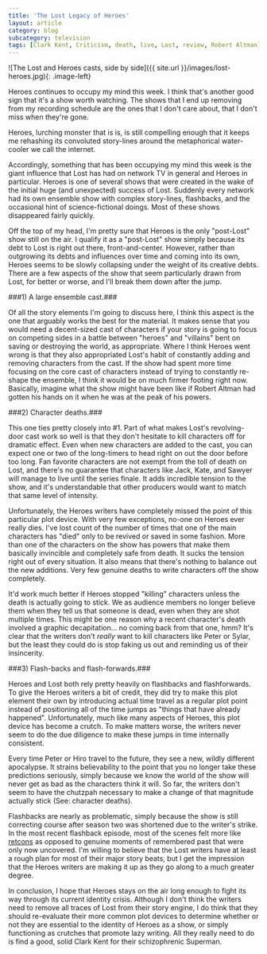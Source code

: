 ```yaml
---
title: 'The Lost Legacy of Heroes'
layout: article
category: blog
subcategory: television
tags: [Clark Kent, Criticism, death, live, Lost, review, Robert Altman]
---
```


![The Lost and Heroes casts, side by side]({{ site.url }}/images/lost-heroes.jpg){: .image-left}

Heroes continues to occupy my mind this week. I think that's another good sign that it's a show worth watching. The shows that I end up removing from my recording schedule are the ones that I don't care about, that I don't miss when they're gone.

Heroes, lurching monster that is is, is still compelling enough that it keeps me rehashing its convoluted story-lines around the metaphorical water-cooler we call the internet.

Accordingly, something that has been occupying my mind this week is the giant influence that Lost has had on network TV in general and Heroes in particular. Heroes is one of several shows that were created in the wake of the initial huge (and unexpected) success of Lost. Suddenly every network had its own ensemble show with complex story-lines, flashbacks, and the occasional hint of science-fictional doings. Most of these shows disappeared fairly quickly.

Off the top of my head, I'm pretty sure that Heroes is the only "post-Lost" show still on the air. I qualify it as a "post-Lost" show simply because its debt to Lost is right out there, front-and-center. However, rather than outgrowing its debts and influences over time and coming into its own, Heroes seems to be slowly collapsing under the weight of its creative debts. There are a few aspects of the show that seem particularly drawn from Lost, for better or worse, and I'll break them down after the jump.

<!-- more -->

###1) A large ensemble cast.###

Of all the story elements I'm going to discuss here, I think this aspect is the one that arguably works the best for the material. It makes sense that you would need a decent-sized cast of characters if your story is going to focus on competing sides in a battle between "heroes" and "villains" bent on saving or destroying the world, as appropriate. Where I think Heroes went wrong is that they also appropriated Lost's habit of constantly adding and removing characters from the cast. If the show had spent more time focusing on the core cast of characters instead of trying to constantly re-shape the ensemble, I think it would be on much firmer footing right now. Basically, imagine what the show might have been like if Robert Altman had gotten his hands on it when he was at the peak of his powers.

###2) Character deaths.###

This one ties pretty closely into #1. Part of what makes Lost's revolving-door cast work so well is that they don't hesitate to kill characters off for dramatic effect. Even when new characters are added to the cast, you can expect one or two of the long-timers to head right on out the door before too long. Fan favorite characters are not exempt from the toll of death on Lost, and there's no guarantee that characters like Jack, Kate, and Sawyer will manage to live until the series finale. It adds incredible tension to the show, and it's understandable that other producers would want to match that same level of intensity.

Unfortunately, the Heroes writers have completely missed the point of this particular plot device. With very few exceptions, no-one on Heroes ever really dies. I've lost count of the number of times that one of the main characters has "died" only to be revived or saved in some fashion. More than one of the characters on the show has powers that make them basically invincible and completely safe from death. It sucks the tension right out of every situation. It also means that there's nothing to balance out the new additions. Very few genuine deaths to write characters off the show completely.

It'd work much better if Heroes stopped "killing" characters unless the death is actually going to stick. We as audience members no longer believe them when they tell us that someone is dead, even when they are shot multiple times. This might be one reason why a recent character's death involved a graphic decapitation&#8230; no coming back from that one, hmm? It's clear that the writers don't _really_ want to kill characters like Peter or Sylar, but the least they could do is stop faking us out and reminding us of their insincerity.

###3) Flash-backs and flash-forwards.###

Heroes and Lost both rely pretty heavily on flashbacks and flashforwards. To give the Heroes writers a bit of credit, they did try to make this plot element their own by introducing actual time travel as a regular plot point instead of positioning all of the time jumps as "things that have already happened". Unfortunately, much like many aspects of Heroes, this plot device has become a crutch. To make matters worse, the writers never seem to do the due diligence to make these jumps in time internally consistent.

Every time Peter or Hiro travel to the future, they see a new, wildly different apocalypse. It strains believability to the point that you no longer take these predictions seriously, simply because we know the world of the show will never get as bad as the characters think it will. So far, the writers don't seem to have the chutzpah necessary to make a change of that magnitude actually stick (See: character deaths).

Flashbacks are nearly as problematic, simply because the show is still correcting course after season two was shortened due to the writer's strike. In the most recent flashback episode, most of the scenes felt more like [retcons][r] as opposed to genuine moments of remembered past that were only now uncovered. I'm willing to believe that the Lost writers have at least a rough plan for most of their major story beats, but I get the impression that the Heroes writers are making it up as they go along to a much greater degree.

In conclusion, I hope that Heroes stays on the air long enough to fight its way through its current identity crisis. Although I don't think the writers need to remove all traces of Lost from their story engine, I do think that they should re-evaluate their more common plot devices to determine whether or not they are essential to the identity of Heroes as a show, or simply functioning as crutches that promote lazy writing. All they really need to do is find a good, solid Clark Kent for their schizophrenic Superman.

[r]: http://en.wikipedia.org/wiki/Retcon